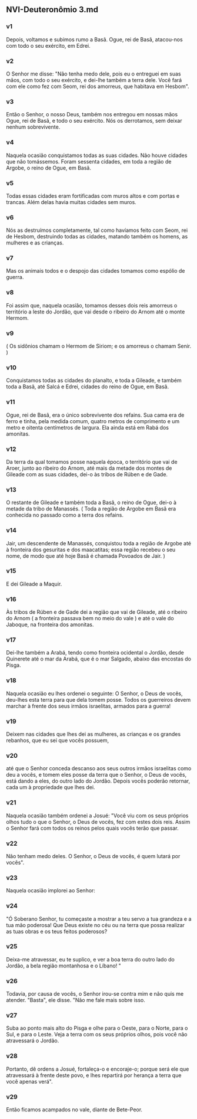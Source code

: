## NVI-Deuteronômio 3.md
### v1
 Depois, voltamos e subimos rumo a Basã. Ogue, rei de Basã, atacou-nos com todo o seu exército, em Edrei.
### v2
 O Senhor me disse: "Não tenha medo dele, pois eu o entreguei em suas mãos, com todo o seu exército, e dei-lhe também a terra dele. Você fará com ele como fez com Seom, rei dos amorreus, que habitava em Hesbom".
### v3
 Então o Senhor, o nosso Deus, também nos entregou em nossas mãos Ogue, rei de Basã, e todo o seu exército. Nós os derrotamos, sem deixar nenhum sobrevivente.
### v4
 Naquela ocasião conquistamos todas as suas cidades. Não houve cidades que não tomássemos. Foram sessenta cidades, em toda a região de Argobe, o reino de Ogue, em Basã.
### v5
 Todas essas cidades eram fortificadas com muros altos e com portas e trancas. Além delas havia muitas cidades sem muros.
### v6
 Nós as destruímos completamente, tal como havíamos feito com Seom, rei de Hesbom, destruindo todas as cidades, matando também os homens, as mulheres e as crianças.
### v7
 Mas os animais todos e o despojo das cidades tomamos como espólio de guerra.
### v8
 Foi assim que, naquela ocasião, tomamos desses dois reis amorreus o território a leste do Jordão, que vai desde o ribeiro do Arnom até o monte Hermom.
### v9
 ( Os sidônios chamam o Hermom de Siriom; e os amorreus o chamam Senir. )
### v10
 Conquistamos todas as cidades do planalto, e toda a Gileade, e também toda a Basã, até Salcá e Edrei, cidades do reino de Ogue, em Basã.
### v11
 Ogue, rei de Basã, era o único sobrevivente dos refains. Sua cama era de ferro e tinha, pela medida comum, quatro metros de comprimento e um metro e oitenta centímetros de largura. Ela ainda está em Rabá dos amonitas.
### v12
 Da terra da qual tomamos posse naquela época, o território que vai de Aroer, junto ao ribeiro do Arnom, até mais da metade dos montes de Gileade com as suas cidades, dei-o às tribos de Rúben e de Gade.
### v13
 O restante de Gileade e também toda a Basã, o reino de Ogue, dei-o à metade da tribo de Manassés. ( Toda a região de Argobe em Basã era conhecida no passado como a terra dos refains.
### v14
 Jair, um descendente de Manassés, conquistou toda a região de Argobe até à fronteira dos gesuritas e dos maacatitas; essa região recebeu o seu nome, de modo que até hoje Basã é chamada Povoados de Jair. )
### v15
 E dei Gileade a Maquir.
### v16
 Às tribos de Rúben e de Gade dei a região que vai de Gileade, até o ribeiro do Arnom ( a fronteira passava bem no meio do vale ) e até o vale do Jaboque, na fronteira dos amonitas.
### v17
 Dei-lhe também a Arabá, tendo como fronteira ocidental o Jordão, desde Quinerete até o mar da Arabá, que é o mar Salgado, abaixo das encostas do Pisga.
### v18
 Naquela ocasião eu lhes ordenei o seguinte: O Senhor, o Deus de vocês, deu-lhes esta terra para que dela tomem posse. Todos os guerreiros devem marchar à frente dos seus irmãos israelitas, armados para a guerra!
### v19
 Deixem nas cidades que lhes dei as mulheres, as crianças e os grandes rebanhos, que eu sei que vocês possuem,
### v20
 até que o Senhor conceda descanso aos seus outros irmãos israelitas como deu a vocês, e tomem eles posse da terra que o Senhor, o Deus de vocês, está dando a eles, do outro lado do Jordão. Depois vocês poderão retornar, cada um à propriedade que lhes dei.
### v21
 Naquela ocasião também ordenei a Josué: "Você viu com os seus próprios olhos tudo o que o Senhor, o Deus de vocês, fez com estes dois reis. Assim o Senhor fará com todos os reinos pelos quais vocês terão que passar.
### v22
 Não tenham medo deles. O Senhor, o Deus de vocês, é quem lutará por vocês".
### v23
 Naquela ocasião implorei ao Senhor:
### v24
 "Ó Soberano Senhor, tu começaste a mostrar a teu servo a tua grandeza e a tua mão poderosa! Que Deus existe no céu ou na terra que possa realizar as tuas obras e os teus feitos poderosos?
### v25
 Deixa-me atravessar, eu te suplico, e ver a boa terra do outro lado do Jordão, a bela região montanhosa e o Líbano! "
### v26
 Todavia, por causa de vocês, o Senhor irou-se contra mim e não quis me atender. "Basta", ele disse. "Não me fale mais sobre isso.
### v27
 Suba ao ponto mais alto do Pisga e olhe para o Oeste, para o Norte, para o Sul, e para o Leste. Veja a terra com os seus próprios olhos, pois você não atravessará o Jordão.
### v28
 Portanto, dê ordens a Josué, fortaleça-o e encoraje-o; porque será ele que atravessará à frente deste povo, e lhes repartirá por herança a terra que você apenas verá".
### v29
 Então ficamos acampados no vale, diante de Bete-Peor.

